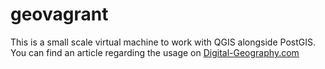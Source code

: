 # geovagrant
This is a small scale virtual machine to work with QGIS alongside PostGIS. 
You can find an article regarding the usage on [Digital-Geography.com](http://www.digital-geography.com/vagrant-setup-and-share-your-digital-geo-lab/#.WQ7u5DclHQo)
